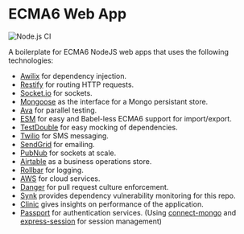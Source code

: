 # ECMA6 Web App

![Node.js CI](https://github.com/CodeOtter/ecma6-web-app/workflows/Node.js%20CI/badge.svg)

A boilerplate for ECMA6 NodeJS web apps that uses the following technologies:

* [Awilix](https://github.com/jeffijoe/awilix) for dependency injection.
* [Restify](http://restify.com/) for routing HTTP requests.
* [Socket.io](https://github.com/socketio/socket.io) for sockets.
* [Mongoose](https://github.com/Automattic/mongoose) as the interface for a Mongo persistant store.
* [Ava](https://github.com/avajs/ava) for parallel testing.
* [ESM](https://github.com/standard-things/esm) for easy and Babel-less ECMA6 support for import/export.
* [TestDouble](https://github.com/testdouble/testdouble.js) for easy mocking of dependencies.
* [Twilio](https://github.com/twilio/twilio-node) for SMS messaging.
* [SendGrid](https://github.com/sendgrid/sendgrid-nodejs) for emailing.
* [PubNub](https://github.com/pubnub/javascript) for sockets at scale.
* [Airtable](https://github.com/airtable/airtable.js) as a business operations store.
* [Rollbar](https://github.com/rollbar/rollbar.js) for logging.
* [AWS](https://github.com/aws/aws-sdk-js) for cloud services.
* [Danger](https://danger.systems/js/) for pull request culture enforcement.
* [Synk](https://snyk.io/) provides dependency vulnerability monitoring for this repo.
* [Clinic](https://clinicjs.org/) gives insights on performance of the application.
* [Passport](http://www.passportjs.org/) for authentication services. (Using [connect-mongo](https://github.com/jdesboeufs/connect-mongo) and [express-session](https://github.com/expressjs/session#readme) for session management)
